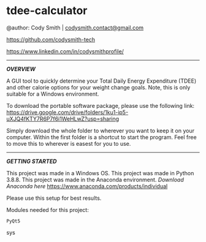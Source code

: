 # tdee-calculator

@author: Cody Smith | codysmith.contact@gmail.com

https://github.com/codysmith-tech

https://www.linkedin.com/in/codysmithprofile/

------------------------
***OVERVIEW***

A GUI tool to quickly determine your Total Daily Energy Expenditure (TDEE) and other calorie options for your weight change goals.
Note, this is only suitable for a Windows environment.

To download the portable software package, please use the following link:
https://drive.google.com/drive/folders/1ku1-ip5-uXJQ4fKTY7R6P7f6i1WeHLwZ?usp=sharing

Simply download the whole folder to wherever you want to keep it on your computer.
Within the first folder is a shortcut to start the program. Feel free to move this to wherever is easest for you to use.

------------------------
***GETTING STARTED***

This project was made in a Windows OS.
This project was made in Python 3.8.8.
This project was made in the Anaconda environment.
*Download Anaconda here*
https://www.anaconda.com/products/individual

Please use this setup for best results.

Modules needed for this project:

	PyQt5
  
  sys
